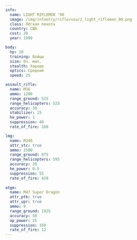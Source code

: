 ```yaml
---
info:
  name: LIGHT RIFLEMEN '90
  image: /img/infantry/rifle/usa/2_light_riflemen_90.png
  class: Лёгкая пехота
  country: США
  cost: 20
  year: 1990

body:
  hp: 10
  training: Бойцы
  size: Оч. мал.
  stealth: Хорошо
  optics: Средний
  speed: 25

assault_rifle:
  name: M16
  ammo: 1200
  range_ground: 525
  range_helicopters: 525
  accuracy: 30
  stabilizer: 15
  he_power: 1
  suppression: 40
  rate_of_fire: 160

lmg:
  name: M240
  attr_stc: true
  ammo: 1500
  range_ground: 875
  range_helicopters: 595
  accuracy: 20
  he_power: 0.5
  suppression: 55
  rate_of_fire: 428
  
atgm:
  name: M47 Super Dragon
  attr_ptk: true
  attr_upr: true
  ammo: 9
  range_ground: 1925
  accuracy: 50
  ap_power: 15
  suppression: 150
  rate_of_fire: 12
---
```

